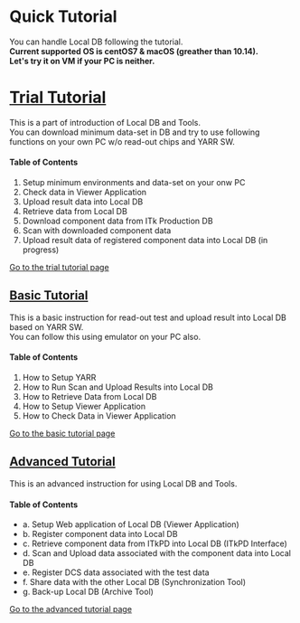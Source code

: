 # Quick Tutorial

You can handle Local DB following the tutorial.<br>
**Current supported OS is centOS7 & macOS (greather than 10.14).**<br>
**Let's try it on VM if your PC is neither.**<br>

# [Trial Tutorial](trial-tutorial.md)

This is a part of introduction of Local DB and Tools.<br>
You can download minimum data-set in DB and try to use following functions on your own PC w/o read-out chips and YARR SW.<br>

#### Table of Contents

1. Setup minimum environments and data-set on your onw PC
2. Check data in Viewer Application
3. Upload result data into Local DB
4. Retrieve data from Local DB
5. Download component data from ITk Production DB
6. Scan with downloaded component data
7. Upload result data of registered component data into Local DB (in progress)

[Go to the trial tutorial page](trial-tutorial.md)

## [Basic Tutorial](basic-tutorial.md)

This is a basic instruction for read-out test and upload result into Local DB based on YARR SW.<br>
You can follow this using emulator on your PC also.<br>

#### Table of Contents

1. How to Setup YARR
2. How to Run Scan and Upload Results into Local DB
3. How to Retrieve Data from Local DB
4. How to Setup Viewer Application
5. How to Check Data in Viewer Application

[Go to the basic tutorial page](basic-tutorial.md)

## [Advanced Tutorial](advanced-tutorial.md)

This is an advanced instruction for using Local DB and Tools.<br>

#### Table of Contents

- a. Setup Web application of Local DB (Viewer Application)
- b. Register component data into Local DB
- c. Retrieve component data from ITkPD into Local DB (ITkPD Interface)
- d. Scan and Upload data associated with the component data into Local DB
- e. Register DCS data associated with the test data
- f. Share data with the other Local DB (Synchronization Tool)
- g. Back-up Local DB (Archive Tool)

[Go to the advanced tutorial page](advanced-tutorial.md)
